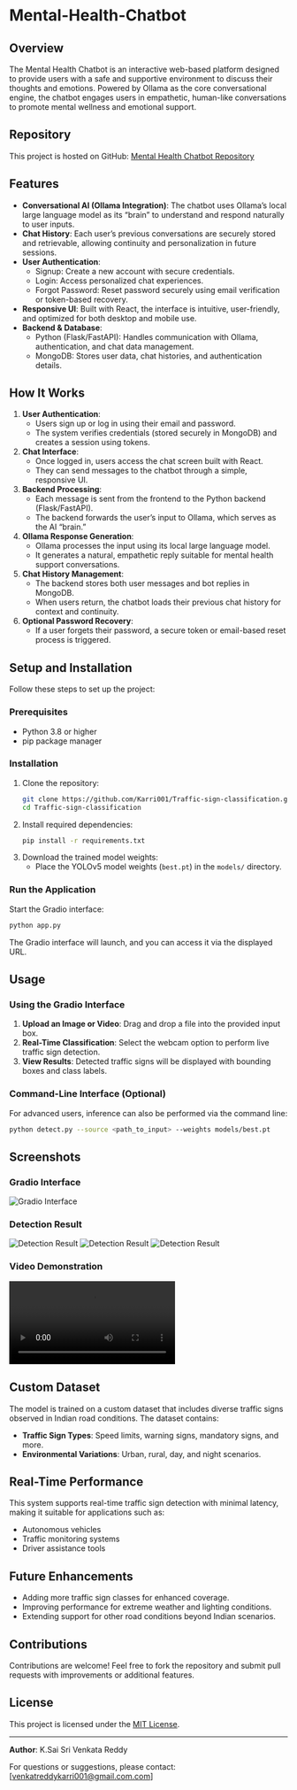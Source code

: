 # Mental-Health-Chatbot

## Overview
The Mental Health Chatbot is an interactive web-based platform designed to provide users with a safe and supportive environment to discuss their thoughts and emotions. Powered by Ollama as the core conversational engine, the chatbot engages users in empathetic, human-like conversations to promote mental wellness and emotional support.

## Repository
This project is hosted on GitHub: [Mental Health Chatbot Repository](https://github.com/Karri001/Mental-Health-Chatbot)

## Features
- **Conversational AI (Ollama Integration)**: The chatbot uses Ollama’s local large language model as its “brain” to understand and respond naturally to user inputs.
- **Chat History**: Each user’s previous conversations are securely stored and retrievable, allowing continuity and personalization in future sessions.
- **User Authentication**:
  - Signup: Create a new account with secure credentials.
  - Login: Access personalized chat experiences.
  - Forgot Password: Reset password securely using email verification or token-based recovery.
- **Responsive UI**: Built with React, the interface is intuitive, user-friendly, and optimized for both desktop and mobile use.
- **Backend & Database**:
  - Python (Flask/FastAPI): Handles communication with Ollama, authentication, and chat data management.
  - MongoDB: Stores user data, chat histories, and authentication details.

## How It Works
1. **User Authentication**: 
   - Users sign up or log in using their email and password.
   - The system verifies credentials (stored securely in MongoDB) and creates a session using tokens.
2. **Chat Interface**: 
   - Once logged in, users access the chat screen built with React.
   - They can send messages to the chatbot through a simple, responsive UI.
3. **Backend Processing**: 
   - Each message is sent from the frontend to the Python backend (Flask/FastAPI).
   - The backend forwards the user’s input to Ollama, which serves as the AI “brain.”
4. **Ollama Response Generation**: 
   - Ollama processes the input using its local large language model.
   - It generates a natural, empathetic reply suitable for mental health support conversations.
5. **Chat History Management**: 
   - The backend stores both user messages and bot replies in MongoDB.
   - When users return, the chatbot loads their previous chat history for context and continuity.
6. **Optional Password Recovery**: 
   - If a user forgets their password, a secure token or email-based reset process is triggered.

## Setup and Installation
Follow these steps to set up the project:

### Prerequisites
- Python 3.8 or higher
- pip package manager

### Installation
1. Clone the repository:
   ```bash
   git clone https://github.com/Karri001/Traffic-sign-classification.git
   cd Traffic-sign-classification
   ```
2. Install required dependencies:
   ```bash
   pip install -r requirements.txt
   ```
3. Download the trained model weights:
   - Place the YOLOv5 model weights (`best.pt`) in the `models/` directory.

### Run the Application
Start the Gradio interface:
```bash
python app.py
```
The Gradio interface will launch, and you can access it via the displayed URL.

## Usage
### Using the Gradio Interface
1. **Upload an Image or Video**: Drag and drop a file into the provided input box.
2. **Real-Time Classification**: Select the webcam option to perform live traffic sign detection.
3. **View Results**: Detected traffic signs will be displayed with bounding boxes and class labels.

### Command-Line Interface (Optional)
For advanced users, inference can also be performed via the command line:
```bash
python detect.py --source <path_to_input> --weights models/best.pt
```

## Screenshots
### Gradio Interface
![Gradio Interface](https://github.com/Karri001/Traffic-sign-classification/blob/main/Screenshots/Screenshot%20(279).png)


### Detection Result
![Detection Result](https://github.com/Karri001/Traffic-sign-classification/blob/main/Screenshots/Screenshot%20(281).png)
![Detection Result](https://github.com/Karri001/Traffic-sign-classification/blob/main/Screenshots/Screenshot%20(282).png)
![Detection Result](https://github.com/Karri001/Traffic-sign-classification/blob/main/Screenshots/Screenshot%20(283).png)

### Video Demonstration
![Video Demonstration](https://github.com/Karri001/Traffic-sign-classification/blob/main/Screenshots/video/WIN_20241130_00_07_38_Pro.mp4)

## Custom Dataset
The model is trained on a custom dataset that includes diverse traffic signs observed in Indian road conditions. The dataset contains:
- **Traffic Sign Types**: Speed limits, warning signs, mandatory signs, and more.
- **Environmental Variations**: Urban, rural, day, and night scenarios.

## Real-Time Performance
This system supports real-time traffic sign detection with minimal latency, making it suitable for applications such as:
- Autonomous vehicles
- Traffic monitoring systems
- Driver assistance tools

## Future Enhancements
- Adding more traffic sign classes for enhanced coverage.
- Improving performance for extreme weather and lighting conditions.
- Extending support for other road conditions beyond Indian scenarios.

## Contributions
Contributions are welcome! Feel free to fork the repository and submit pull requests with improvements or additional features.

## License
This project is licensed under the [MIT License](LICENSE).

---

**Author**: K.Sai Sri Venkata Reddy

For questions or suggestions, please contact: [venkatreddykarri001@gmail.com.com]
